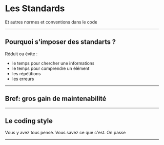 
# Les Standards

Et autres normes et conventions dans le code

--------------------
## Pourquoi s'imposer des standarts ?

Réduit ou évite :
 * le temps pour chercher une informations
 * le temps pour comprendre un élément
 * les répétitions
 * les erreurs

--------------------
## Bref: gros gain de maintenabilité

------------------
## Le coding style

Vous y avez tous pensé. Vous savez ce que c'est. On passe

------------------




